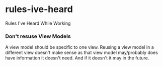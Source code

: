 # rules-ive-heard
Rules I've Heard While Working

### Don't resuse View Models

A view model should be specific to one view.  Reusing a view model in a different view doesn't make sense as that view model may/probably does have information it doesn't need.  And if it doesn't it may in the future.
